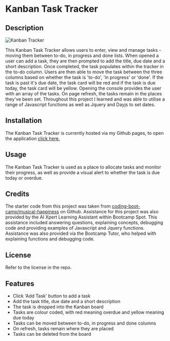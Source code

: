 # Kanban Task Tracker

## Description

![Kanban Tracker](https://github.com/ashlynmcgarry/kanban-tracker/assets/166701777/5e7a7869-a0b9-4bcc-b40c-e40591d7117a)

This Kanban Task Tracker allows users to enter, view and manage tasks - moving them between to-do, in progress and done lists. When opened a user can add a task, they are then prompted to add the title, due date and a short description. Once completed, the task populates within the tracker in the to-do column. Users are then able to move the task between the three columns based on whether the task is 'to-do', 'in progress' or 'done'. If the task is past it's due date, the task card will be red and if the task is due today, the task card will be yellow. Opening the console provides the user with an array of the tasks. On page refresh, the tasks remain in the places they've been set. Throughout this project I learned and was able to utilise a range of Javascript functions as well as Jquery and Dayjs to set dates. 

## Installation

The Kanban Task Tracker is currently hosted via my Github pages, to open the application [click here.](https://ashlynmcgarry.github.io/kanban-tracker/)

## Usage

The Kanban Task Tracker is used as a place to allocate tasks and monitor their progress, as well as provide a visual alert to whether the task is due today or overdue.  

## Credits

The starter code from this project was taken from [coding-boot-camp/musical-happiness](https://github.com/coding-boot-camp/musical-happiness) on Github. 
Assistance for this project was also provided by the AI Xpert Learning Assistant within Bootcamp Spot. This assistance included answering questions, explaining concepts, debugging code and providing examples of Javascript and Jquery functions. Assistance was also provided via the Bootcamp Tutor, who helped with explaining functions and debugging code. 

## License

Refer to the license in the repo.

## Features

- Click 'Add Task' button to add a task
- Add the task title, due date and a short description
- The task is dropped into the Kanban board
- Tasks are colour coded, with red meaning overdue and yellow meaning due today
- Tasks can be moved between to-do, in progress and done columns
- On refresh, tasks remain where they are placed
- Tasks can be deleted from the board
